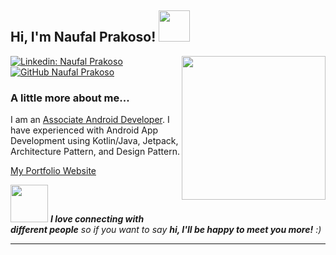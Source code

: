 <h2> Hi, I'm Naufal Prakoso! <img src="https://art.pixilart.com/b163c360b05cfd8.gif" width="50"></h2>
<img align='right' src="https://i.ibb.co/7grN3cM/Prakoso-BG-White.png" width="230">

[![Linkedin: Naufal Prakoso](https://img.shields.io/badge/-naufalprakoso-blue?style=flat-square&logo=Linkedin&logoColor=white&link=https://www.linkedin.com/in/naufal-prakoso/)](https://www.linkedin.com/in/naufal-prakoso/)
[![GitHub Naufal Prakoso](https://img.shields.io/github/followers/naufalprakoso?label=follow&style=social)](https://github.com/naufalprakoso)

### A little more about me...  

I am an [Associate Android Developer](https://www.credential.net/jqd2e3xd?key=b8478c4eb71bfe66a4ed61ab09e9ec0edb0f4a33b9eb13ed06e53055a11a6241). 
I have experienced with Android App Development using Kotlin/Java, Jetpack, Architecture Pattern, and Design Pattern.

[My Portfolio Website](https://naufalprakoso.com/)

<img src="https://media.giphy.com/media/LnQjpWaON8nhr21vNW/giphy.gif" width="60"> <em><b>I love connecting with different people</b> so if you want to say <b>hi, I'll be happy to meet you more!</b> :)</em>

---
